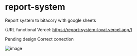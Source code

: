# report-system
Report system to bitacory with google sheets

(URL functional Vercel: https://report-system-lovat.vercel.app/)

Pending design
Correct conection

![image](https://github.com/user-attachments/assets/64310e8f-1e1d-4546-b9e0-778f74f2df58)
